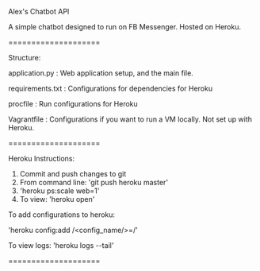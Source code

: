 Alex's Chatbot API

A simple chatbot designed to run on FB Messenger.  Hosted on Heroku.

====================

Structure:

application.py   : Web application setup, and the main file.

requirements.txt : Configurations for dependencies for Heroku

procfile         : Run configurations for Heroku

Vagrantfile      : Configurations if you want to run a VM locally.  Not set up with Heroku.

====================

Heroku Instructions:

1. Commit and push changes to git
2. From command line: 'git push heroku master'
3. 'heroku ps:scale web=1'
4. To view: 'heroku open'

To add configurations to heroku:

  'heroku config:add /<config_name/>=/<value/>'

To view logs:
  'heroku logs --tail'

====================
